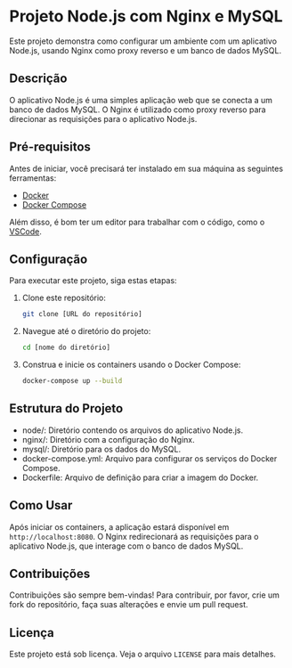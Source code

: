 # Projeto Node.js com Nginx e MySQL

Este projeto demonstra como configurar um ambiente com um aplicativo Node.js, usando Nginx como proxy reverso e um banco de dados MySQL.

## Descrição

O aplicativo Node.js é uma simples aplicação web que se conecta a um banco de dados MySQL. O Nginx é utilizado como proxy reverso para direcionar as requisições para o aplicativo Node.js.

## Pré-requisitos

Antes de iniciar, você precisará ter instalado em sua máquina as seguintes ferramentas:
- [Docker](https://www.docker.com/)
- [Docker Compose](https://docs.docker.com/compose/)

Além disso, é bom ter um editor para trabalhar com o código, como o [VSCode](https://code.visualstudio.com/).

## Configuração

Para executar este projeto, siga estas etapas:

1. Clone este repositório:
   ```bash
   git clone [URL do repositório]
   ```

2. Navegue até o diretório do projeto:
   ```bash
   cd [nome do diretório]
   ```
3. Construa e inicie os containers usando o Docker Compose:
   ```bash
   docker-compose up --build
   ```

## Estrutura do Projeto
- node/: Diretório contendo os arquivos do aplicativo Node.js.
- nginx/: Diretório com a configuração do Nginx.
- mysql/: Diretório para os dados do MySQL.
- docker-compose.yml: Arquivo para configurar os serviços do Docker Compose.
- Dockerfile: Arquivo de definição para criar a imagem do Docker.

## Como Usar
Após iniciar os containers, a aplicação estará disponível em `http://localhost:8080`. O Nginx redirecionará as requisições para o aplicativo Node.js, que interage com o banco de dados MySQL.

## Contribuições
Contribuições são sempre bem-vindas! Para contribuir, por favor, crie um fork do repositório, faça suas alterações e envie um pull request.

## Licença
Este projeto está sob licença. Veja o arquivo `LICENSE` para mais detalhes.

